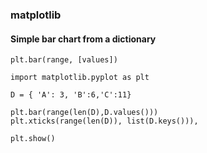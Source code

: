 ### matplotlib


#### Simple bar chart from a dictionary

```plt.bar(range, [values])```

```
import matplotlib.pyplot as plt

D = { 'A': 3, 'B':6,'C':11}

plt.bar(range(len(D),D.values()))
plt.xticks(range(len(D)), list(D.keys())),

plt.show()
```
